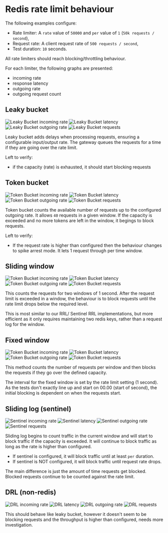 # Redis rate limit behaviour

The following examples configure:

- Rate limiter: A `rate` value of `50000` and `per` value of `1` (`50k requests / second`),
- Request rate: A client request rate of `500 requests / second`,
- Test duration: `10` seconds.

All rate limiters should reach blocking/throttling behaviour.

For each limiter, the following graphs are presented:

- incoming rate
- response latency
- outgoing rate
- outgoing request count

## Leaky bucket

![Leaky Bucket incoming rate](./leaky-bucket-rate-in.png)
![Leaky Bucket latency](./leaky-bucket-latency.png)
![Leaky Bucket outgoing rate](./leaky-bucket-rate-out.png)
![Leaky Bucket requests](./leaky-bucket-requests.png)

Leaky bucket adds delays when processing requests, ensuring a
configurable input/output rate. The gateway queues the requests for a
time if they are going over the rate limit.

Left to verify:

- if the capacity (rate) is exhausted, it should start blocking requests

## Token bucket

![Token Bucket incoming rate](./token-bucket-rate-in.png)
![Token Bucket latency](./token-bucket-latency.png)
![Token Bucket outgoing rate](./token-bucket-rate-out.png)
![Token Bucket requests](./token-bucket-requests.png)

Token bucket counts the available number of requests up to the configured
outgoing rate. It allows `40` requests in a given window. If the capacity
is exceeded and no more tokens are left in the window, it begings to block
requests.

Left to verify:

- If the request rate is higher than configured then the behaviour changes
to spike arrest mode. It lets 1 request through per time window.

## Sliding window

![Token Bucket incoming rate](./sliding-window-rate-in.png)
![Token Bucket latency](./sliding-window-latency.png)
![Token Bucket outgoing rate](./sliding-window-rate-out.png)
![Token Bucket requests](./sliding-window-requests.png)

This counts the requests for two windows of 1 second. After the request
limit is exceeded in a window, the behaviour is to block requests until
the rate limit drops below the required level.

This is most similar to our RRL/ Sentinel RRL implementations, but more
efficient as it only requires maintaining two redis keys, rather than a
request log for the window.

## Fixed window

![Token Bucket incoming rate](./fixed-window-rate-in.png)
![Token Bucket latency](./fixed-window-latency.png)
![Token Bucket outgoing rate](./fixed-window-rate-out.png)
![Token Bucket requests](./fixed-window-requests.png)

This method counts the number of requests per window and then blocks the
requests if they go over the defined capacity.

The interval for the fixed window is set by the rate limit setting (1
second). As the tests don't exactly line up and start on 00.00 (start of
second), the initial blocking is dependent on when the requests start.

## Sliding log (sentinel)

![Sentinel incoming rate](./sentinel-rate-in.png)
![Sentinel latency](./sentinel-latency.png)
![Sentinel outgoing rate](./sentinel-rate-out.png)
![Sentinel requests](./sentinel-requests.png)

Sliding log begins to count traffic in the current window and will start
to block traffic if the capacity is exceeded. It will continue to block
traffic as long as the rate is higher than configured.

- If sentinel is configured, it will block traffic until at least `per` duration.
- If sentinel is NOT configured, it will block traffic until request rate drops.

The main difference is just the amount of time requests get blocked.
Blocked requests continue to be counted against the rate limit.

## DRL (non-redis)

![DRL incoming rate](./drl-rate-in.png)
![DRL latency](./drl-latency.png)
![DRL outgoing rate](./drl-rate-out.png)
![DRL requests](./drl-requests.png)

This should behave like leaky bucket, however it doesn't seem to be
blocking requests and the throughput is higher than configured, needs
more investigation.